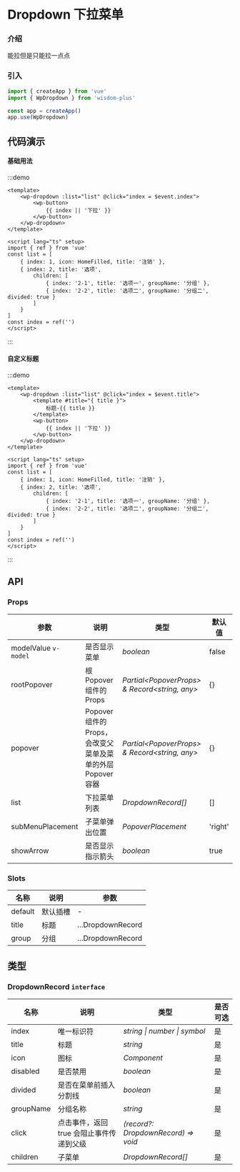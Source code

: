 <script lang="ts" setup>
import { HomeFilled } from '@vicons/antd'
</script>

# Dropdown 下拉菜单

### 介绍

能拉但是只能拉一点点

### 引入

```js
import { createApp } from 'vue'
import { WpDropdown } from 'wisdom-plus'

const app = createApp()
app.use(WpDropdown)
```

## 代码演示

#### 基础用法

:::demo
```vue
<template>
    <wp-dropdown :list="list" @click="index = $event.index">
        <wp-button>
            {{ index || '下拉' }}
        </wp-button>
    </wp-dropdown>
</template>

<script lang="ts" setup>
import { ref } from 'vue'
const list = [
    { index: 1, icon: HomeFilled, title: '注销' },
    { index: 2, title: '选项',
        children: [
            { index: '2-1', title: '选项一', groupName: '分组' },
            { index: '2-2', title: '选项二', groupName: '分组二', divided: true }
        ]
    }
]
const index = ref('')
</script>
```
:::

#### 自定义标题

:::demo
```vue
<template>
    <wp-dropdown :list="list" @click="index = $event.title">
        <template #title="{ title }">
            标题-{{ title }}
        </template>
        <wp-button>
            {{ index || '下拉' }}
        </wp-button>
    </wp-dropdown>
</template>

<script lang="ts" setup>
import { ref } from 'vue'
const list = [
    { index: 1, icon: HomeFilled, title: '注销' },
    { index: 2, title: '选项',
        children: [
            { index: '2-1', title: '选项一', groupName: '分组' },
            { index: '2-2', title: '选项二', groupName: '分组二', divided: true }
        ]
    }
]
const index = ref('')
</script>
```
:::

## API

### Props

| 参数      | 说明           | 类型                                                                | 默认值 |
| --------- | -------------- | ------------------------------------------------------------------- | ------ |
| modelValue `v-model`   | 是否显示菜单       | _boolean_          | false     |
| rootPopover | 根 Popover 组件的 Props | _Partial\<PopoverProps\> & Record\<string, any\>_           | {}      |
| popover     | Popover 组件的 Props，会改变父菜单及菜单的外层 Popover 容器   | _Partial\<PopoverProps\> & Record\<string, any\>_           | {}      |
| list   | 下拉菜单列表 | _DropdownRecord[]_ | []      |
| subMenuPlacement  | 子菜单弹出位置       | _PopoverPlacement_                                                           | 'right' |
| showArrow      | 是否显示指示箭头       | _boolean_                                                           | true   |

### Slots

| 名称    | 说明     | 参数 |
| ------- | -------- | --- |
| default | 默认插槽 | - |
| title | 标题 | ...DropdownRecord |
| group | 分组 | ...DropdownRecord |

## 类型

### DropdownRecord `interface`

| 名称 | 说明 | 类型 | 是否可选 |
| --- | --- | --- | --- |
| index | 唯一标识符 | _string \| number \| symbol_ | 是 |
| title | 标题 | _string_ | 是 |
| icon | 图标 | _Component_ | 是 |
| disabled | 是否禁用 | _boolean_ | 是 |
| divided | 是否在菜单前插入分割线 | _boolean_ | 是 |
| groupName | 分组名称 | _string_ | 是 |
| click | 点击事件，返回 true 会阻止事件传递到父级 | _(record?: DropdownRecord) => void_ | 是 |
| children | 子菜单 | _DropdownRecord[]_ | 是 |
